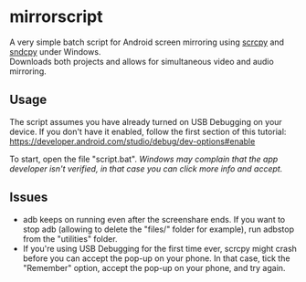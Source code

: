 # mirrorscript
A very simple batch script for Android screen mirroring using [scrcpy](https://github.com/Genymobile/scrcpy) and [sndcpy](https://github.com/rom1v/sndcpy) under Windows.\
Downloads both projects and allows for simultaneous video and audio mirroring.

## Usage
The script assumes you have already turned on USB Debugging on your device.
If you don't have it enabled, follow the first section of this tutorial:
https://developer.android.com/studio/debug/dev-options#enable

To start, open the file "script.bat".
*Windows may complain that the app developer isn't verified, in that case you can click more info and accept.*


## Issues
 - adb keeps on running even after the screenshare ends. If you want to stop adb (allowing to delete the "files/" folder for example), run adbstop from the "utilities" folder.
 - If you're using USB Debugging for the first time ever, scrcpy might crash before you can accept the pop-up on your phone. In that case, tick the "Remember" option, accept the pop-up on your phone, and try again.
